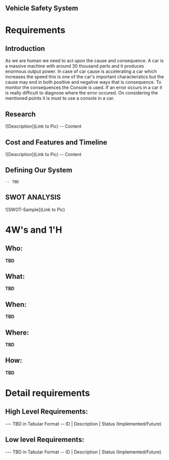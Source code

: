 ## Vehicle Safety System

# Requirements
## Introduction
   As we are human we need to act upon the cause and consequence. A car is a massive machine with around 30 thousand parts and it produces enormous output power. In case of car cause is accelerating a car which increases the speed this is one of the car's important characteristics but the cause may end in both positive and negative ways that is consequence. To monitor the consequences the Console is used. If an error occurs in a car it is really difficult to diagnose where the error occured. On considering the mentioned points it is must to use a console in a car.

## Research
![Description](Link to Pic)
-- Content 
## Cost and Features and Timeline
![Description](Link to Pic)
-- Content 
## Defining Our System
    -- TBD
## SWOT ANALYSIS
![SWOT-Sample](Link to Pic)

# 4W&#39;s and 1&#39;H

## Who:

**TBD**

## What:

**TBD**

## When:

**TBD**

## Where:

**TBD**

## How:

**TBD**

# Detail requirements
## High Level Requirements:
--- TBD in Tabular Format 
-- ID | Description | Status (Implemented/Future)


##  Low level Requirements:
--- TBD in Tabular Format 
-- ID | Description | Status (Implemented/Future)
